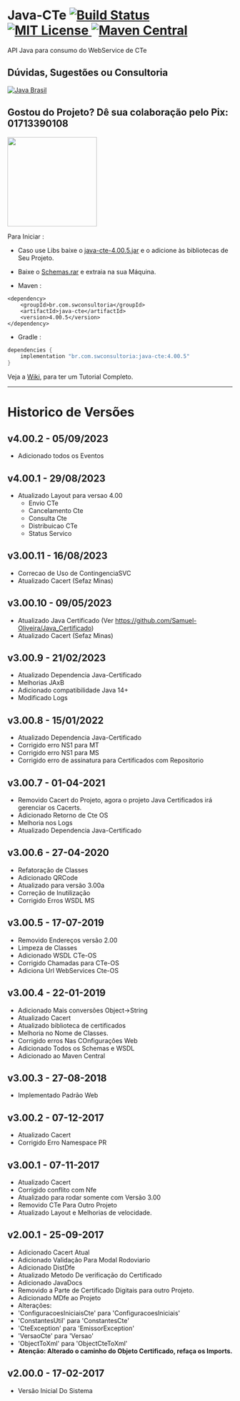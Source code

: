 # Java-CTe [![Build Status](https://travis-ci.org/Samuel-Oliveira/Java_CTe.svg?branch=master)](https://travis-ci.org/Samuel-Oliveira/Java_CTe) [![MIT License](https://img.shields.io/github/license/Samuel-Oliveira/Java_CTe.svg) ](https://github.com/Samuel-Oliveira/Java_CTe/blob/master/LICENSE) [![Maven Central](https://img.shields.io/maven-central/v/br.com.swconsultoria/java-cte.svg?label=Maven%20Central)](https://search.maven.org/artifact/br.com.swconsultoria/java-cte/4.00.5/jar)
API Java para consumo do WebService de CTe

## Dúvidas, Sugestões ou Consultoria
[![Java Brasil](https://discordapp.com/api/guilds/519583346066587676/widget.png?style=banner2)](https://discord.gg/ZXpqnaV)

## Gostou do Projeto? Dê sua colaboração pelo Pix: 01713390108
<img src="https://swconsultoria.com.br/pix.png" width="200">

Para Iniciar :
- Caso use Libs baixe o [java-cte-4.00.5.jar](https://github.com/Samuel-Oliveira/Java_CTe/raw/master/java-cte-4.00.5.jar) e o adicione às bibliotecas de Seu Projeto.

- Baixe o [Schemas.rar](https://github.com/Samuel-Oliveira/Java_CTe/raw/master/Schemas.rar) e extraia na sua Máquina.

- Maven :
```
<dependency>
    <groupId>br.com.swconsultoria</groupId>
    <artifactId>java-cte</artifactId>
    <version>4.00.5</version>
</dependency>
```

- Gradle :
```groovy
dependencies {
    implementation "br.com.swconsultoria:java-cte:4.00.5"
}
```

Veja a [Wiki](https://Samuel-Oliveira.github.io/Java_CTe/), para ter um Tutorial Completo.

________________________________________________________________________________________________

# Historico de Versões

## v4.00.2 - 05/09/2023
- Adicionado todos os Eventos

## v4.00.1 - 29/08/2023
- Atualizado Layout para versao 4.00
    - Envio CTe
    - Cancelamento Cte
    - Consulta Cte
    - Distribuicao CTe
    - Status Servico

## v3.00.11 - 16/08/2023
- Correcao de Uso de ContingenciaSVC
- Atualizado Cacert (Sefaz Minas)

## v3.00.10 - 09/05/2023
- Atualizado Java Certificado (Ver https://github.com/Samuel-Oliveira/Java_Certificado)
- Atualizado Cacert (Sefaz Minas)

## v3.00.9 - 21/02/2023
- Atualizado Dependencia Java-Certificado
- Melhorias JAxB
- Adicionado compatibilidade Java 14+
- Modificado Logs

## v3.00.8 - 15/01/2022
- Atualizado Dependencia Java-Certificado
- Corrigido erro NS1 para MT
- Corrigido erro NS1 para MS
- Corrigido erro de assinatura para Certificados com Repositorio

## v3.00.7 - 01-04-2021
- Removido Cacert do Projeto, agora o projeto Java Certificados irá gerenciar os Cacerts.
- Adicionado Retorno de Cte OS
- Melhoria nos Logs
- Atualizado Dependencia Java-Certificado

## v3.00.6 - 27-04-2020
- Refatoração de Classes
- Adicionado QRCode
- Atualizado para versão 3.00a
- Correção de Inutilização
- Corrigido Erros WSDL MS

## v3.00.5 - 17-07-2019
- Removido Endereços versão 2.00
- Limpeza de Classes
- Adicionado WSDL CTe-OS
- Corrigido Chamadas para CTe-OS
- Adiciona Url WebServices Cte-OS

## v3.00.4 - 22-01-2019
- Adicionado Mais conversões Object->String
- Atualizado Cacert
- Atualizado biblioteca de certificados
- Melhoria no Nome de Classes.
- Corrigido erros Nas COnfigurações Web
- Adicionado Todos os Schemas e WSDL
- Adicionado ao Maven Central

## v3.00.3 - 27-08-2018
- Implementado Padrão Web

## v3.00.2 - 07-12-2017
- Atualizado Cacert
- Corrigido Erro Namespace PR

## v3.00.1 - 07-11-2017
- Atualizado Cacert
- Corrigido conflito com Nfe
- Atualizado para rodar somente com Versão 3.00
- Removido CTe Para Outro Projeto
- Atualizado Layout e Melhorias de velocidade.

## v2.00.1 - 25-09-2017
- Adicionado Cacert Atual
- Adicionado Validação Para Modal Rodoviario
- Adicionado DistDfe
- Atualizado Metodo De verificação do Certificado
- Adicionado JavaDocs
- Removido a Parte de Certificado Digitais para outro Projeto.
- Adicionado MDfe ao Projeto
- Alterações:
- 'ConfiguracoesIniciaisCte' para 'ConfiguracoesIniciais'
- 'ConstantesUtil' para 'ConstantesCte'
- 'CteException' para 'EmissorException'
- 'VersaoCte' para 'Versao'
- 'ObjectToXml' para 'ObjectCteToXml'
- **Atenção: Alterado o caminho do Objeto Certificado, refaça os Imports.**

## v2.00.0 - 17-02-2017
- Versão Inicial Do Sistema
